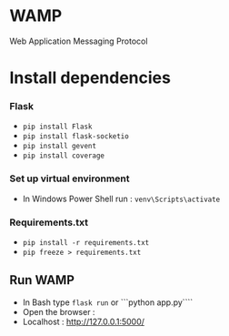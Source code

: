 # WAMP
Web Application Messaging Protocol

# Install dependencies

### Flask
*  ```pip install Flask```
*  ```pip install flask-socketio```
*  ```pip install gevent```
*  ```pip install coverage```

### Set up virtual environment

* In Windows Power Shell run : ```venv\Scripts\activate```

### Requirements.txt

*  ```pip install -r requirements.txt```
*  ```pip freeze > requirements.txt```

## Run WAMP

* In Bash type ```flask run```  or  ```python app.py````
* Open the browser :  
* Localhost : http://127.0.0.1:5000/
